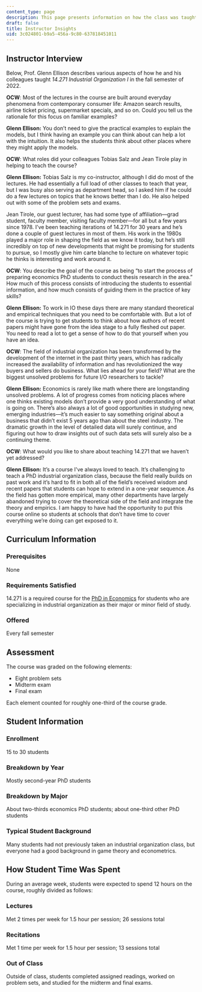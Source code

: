 ```yaml
---
content_type: page
description: This page presents information on how the class was taught.
draft: false
title: Instructor Insights
uid: 3c024801-b9a5-456a-9c80-637818451011
---
```

## Instructor Interview

Below, Prof. Glenn Ellison describes various aspects of how he and his colleagues taught *14.271 Industrial Organization I* in the fall semester of 2022.

**OCW**: Most of the lectures in the course are built around everyday phenomena from contemporary consumer life: Amazon search results, airline ticket pricing, supermarket specials, and so on. Could you tell us the rationale for this focus on familiar examples?

**Glenn Ellison:** You don’t need to give the practical examples to explain the models, but I think having an example you can think about can help a lot with the intuition. It also helps the students think about other places where they might apply the models.

**OCW**: What roles did your colleagues Tobias Salz and Jean Tirole play in helping to teach the course?

**Glenn Ellison:** Tobias Salz is my co-instructor, although I did do most of the lectures. He had essentially a full load of other classes to teach that year, but I was busy also serving as department head, so I asked him if he could do a few lectures on topics that he knows better than I do. He also helped out with some of the problem sets and exams.

Jean Tirole, our guest lecturer, has had some type of affiliation—grad student, faculty member, visiting faculty member—for all but a few years since 1978. I’ve been teaching iterations of 14.271 for 30 years and he’s done a couple of guest lectures in most of them. His work in the 1980s played a major role in shaping the field as we know it today, but he’s still incredibly on top of new developments that might be promising for students to pursue, so I mostly give him carte blanche to lecture on whatever topic he thinks is interesting and work around it. 

**OCW**: You describe the goal of the course as being “to start the process of preparing economics PhD students to conduct thesis research in the area.” How much of this process consists of introducing the students to essential information, and how much consists of guiding them in the practice of key skills? 

**Glenn Ellison:** To work in IO these days there are many standard theoretical and empirical techniques that you need to be comfortable with. But a lot of the course is trying to get students to think about how authors of recent papers might have gone from the idea stage to a fully fleshed out paper. You need to read a lot to get a sense of how to do that yourself when you have an idea.

**OCW**: The field of industrial organization has been transformed by the development of the internet in the past thirty years, which has radically increased the availability of information and has revolutionized the way buyers and sellers do business. What lies ahead for your field? What are the biggest unsolved problems for future I/O researchers to tackle?  

**Glenn Ellison:** Economics is rarely like math where there are longstanding unsolved problems. A lot of progress comes from noticing places where one thinks existing models don’t provide a very good understanding of what is going on. There’s also always a lot of good opportunities in studying new, emerging industries—it’s much easier to say something original about a business that didn’t exist 5 years ago than about the steel industry. The dramatic growth in the level of detailed data will surely continue, and figuring out how to draw insights out of such data sets will surely also be a continuing theme.

**OCW**: What would you like to share about teaching 14.271 that we haven’t yet addressed?

**Glenn Ellison:** It’s a course I've always loved to teach. It’s challenging to teach a PhD industrial organization class, because the field really builds on past work and it’s hard to fit in both all of the field’s received wisdom and recent papers that students can hope to extend in a one-year sequence. As the field has gotten more empirical, many other departments have largely abandoned trying to cover the theoretical side of the field and integrate the theory and empirics. I am happy to have had the opportunity to put this course online so students at schools that don’t have time to cover everything we’re doing can get exposed to it.

## Curriculum Information

### Prerequisites

None

### Requirements Satisfied

14.271 is a required course for the [PhD in Economics](https://economics.mit.edu/academic-programs/phd-program/curriculum-and-thesis) for students who are specializing in industrial organization as their major or minor field of study. 

### Offered

Every fall semester

## Assessment

The course was graded on the following elements:

- Eight problem sets
- Midterm exam
- Final exam 

Each element counted for roughly one-third of the course grade.

## Student Information

### Enrollment

15 to 30 students

### Breakdown by Year

Mostly second-year PhD students

### Breakdown by Major

About two-thirds economics PhD students; about one-third other PhD students

### Typical Student Background

Many students had not previously taken an industrial organization class, but everyone had a good background in game theory and econometrics.

## How Student Time Was Spent

During an average week, students were expected to spend 12 hours on the course, roughly divided as follows:

### Lectures

Met 2 times per week for 1.5 hour per session; 26 sessions total

### Recitations

Met 1 time per week for 1.5 hour per session; 13 sessions total

### Out of Class

Outside of class, students completed assigned readings, worked on problem sets, and studied for the midterm and final exams.